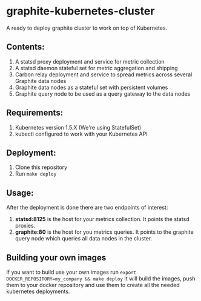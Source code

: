 # graphite-kubernetes-cluster

A ready to deploy graphite cluster to work on top of Kubernetes.

## Contents:
1. A statsd proxy deployment and service for metric collection
2. A statsd daemon stateful set for metric aggregation and shipping
2. Carbon relay deployment and service to spread metrics across several Graphite data nodes
3. Graphite data nodes as a stateful set with persistent volumes
4. Graphite query node to be used as a query gateway to the data nodes

## Requirements:
1. Kubernetes version 1.5.X (We're using StatefulSet)
2. kubectl configured to work with your Kubernetes API

## Deployment:
1. Clone this repository
2. Run `make deploy`

## Usage:
After the deployment is done there are two endpoints of interest:

1. **statsd:8125** is the host for your metrics collection. It points the statsd proxies.
2. **graphite:80** is the host for you metrics queries. It points to the graphite query node which queries all data nodes in the cluster.

## Building your own images
If you want to build use your own images run `export DOCKER_REPOSITORY=my_company && make deploy`
It will build the images, push them to your docker repository and use them to create all the needed kubernetes deployments.
